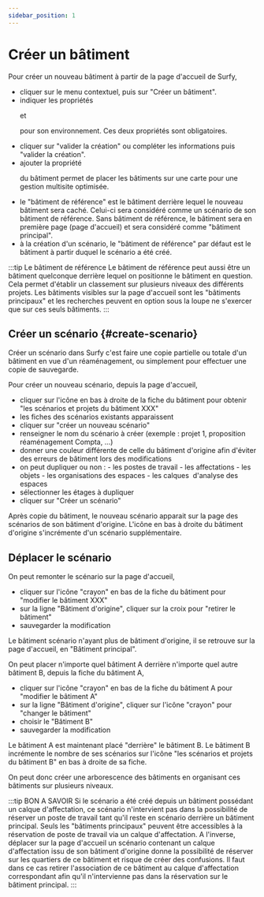 ```yaml
---
sidebar_position: 1
---
```


# Créer un bâtiment

<Youtube code="M26SIN2q0Mk"/>

Pour créer un nouveau bâtiment à partir de la page d'accueil de Surfy,

-   cliquer sur le menu contextuel, puis sur "Créer un bâtiment".
-   indiquer les propriétés <P code="building:name" /> et <P code="building:color" /> pour son environnement. Ces deux propriétés sont obligatoires.
-   cliquer sur "valider la création" ou compléter les informations puis "valider la création".
-   ajouter la propriété <P code="building:address" /> du bâtiment permet de placer les bâtiments sur une carte pour une gestion multisite optimisée.
-   le "bâtiment de référence" est le bâtiment derrière lequel le nouveau bâtiment sera caché. Celui-ci sera considéré comme un scénario de son bâtiment de référence. Sans bâtiment de référence, le bâtiment sera en première page (page d'accueil) et sera considéré comme "bâtiment principal".
-   à la création d'un scénario, le "bâtiment de référence" par défaut est le bâtiment à partir duquel le scénario a été créé.

:::tip Le bâtiment de référence
Le bâtiment de référence peut aussi être un bâtiment quelconque derrière lequel on positionne le bâtiment en question. Cela permet d'établir un classement sur plusieurs niveaux des différents projets. Les bâtiments visibles sur la page d'accueil sont les "bâtiments principaux" et les recherches peuvent en option sous la loupe ne s'exercer que sur ces seuls bâtiments.
:::

## Créer un scénario {#create-scenario} ##

Créer un scénario dans Surfy c'est faire une copie partielle ou totale d'un bâtiment en vue d'un réaménagement, ou simplement pour effectuer une copie de sauvegarde.

<Youtube code="6o7F-9XlyqM"/>

Pour créer un nouveau scénario, depuis la page d'accueil,

-   cliquer sur l'icône en bas à droite de la fiche du bâtiment pour obtenir "les scénarios et projets du bâtiment XXX"
-   les fiches des scénarios existants apparaissent
-   cliquer sur "créer un nouveau scénario"
-   renseigner le nom du scénario à créer (exemple : projet 1, proposition réaménagement Compta, ...)
-   donner une couleur différente de celle du bâtiment d'origine afin d'éviter des erreurs de bâtiment lors des modifications
-   on peut dupliquer ou non :
        -   les postes de travail
        -   les affectations
        -   les objets
        -   les organisations des espaces
        -   les calques  d'analyse des espaces
-   sélectionner les étages à dupliquer
-   cliquer sur "Créer un scénario"


Après copie du bâtiment, le nouveau scénario apparait sur la page des scénarios de son bâtiment d'origine.
L'icône en bas à droite du bâtiment d'origine s'incrémente d'un scénario supplémentaire.



## Déplacer le scénario

On peut remonter le scénario sur la page d'accueil,

-   cliquer sur l'icône "crayon" en bas de la fiche du bâtiment pour "modifier le bâtiment XXX"
-   sur la ligne "Bâtiment d'origine", cliquer sur la croix pour "retirer le bâtiment"
-   sauvegarder la modification

Le bâtiment scénario n'ayant plus de bâtiment d'origine, il se retrouve sur la page d'accueil, en "Bâtiment principal".

On peut placer n'importe quel bâtiment A derrière n'importe quel autre bâtiment B, depuis la fiche du bâtiment A,

-   cliquer sur l'icône "crayon" en bas de la fiche du bâtiment A pour "modifier le bâtiment A"
-   sur la ligne "Bâtiment d'origine", cliquer sur l'icône "crayon"  pour "changer le bâtiment"
-   choisir le "Bâtiment B"
-   sauvegarder la modification

Le bâtiment A est maintenant placé "derrière" le bâtiment B.
Le bâtiment B incrémente le nombre de ses scénarios sur l'icône "les scénarios et projets du bâtiment B" en bas à droite de sa fiche.

On peut donc créer une arborescence des bâtiments en organisant ces bâtiments sur plusieurs niveaux.

:::tip BON A SAVOIR
Si le scénario a été créé depuis un bâtiment possédant un calque d'affectation, ce scénario n'intervient pas dans la possibilité de réserver un poste de travail tant qu'il reste en scénario derrière un bâtiment principal. Seuls les "bâtiments principaux" peuvent être accessibles à la réservation de poste de travail via un calque d'affectation.
A l'inverse, déplacer sur la page d'accueil un scénario contenant un calque d'affectation issu de son bâtiment d'origine donne la possibilité de réserver sur les quartiers de ce bâtiment et risque de créer des confusions.
Il faut dans ce cas retirer l'association de ce bâtiment au calque d'affectation correspondant afin qu'il n'intervienne pas dans la réservation sur le bâtiment principal.
:::